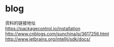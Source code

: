blog
====
资料的链接地址  
https://packagecontrol.io/installation  
http://www.cnblogs.com/sunchina/p/3617256.html  
http://www.jetbrains.org/intellij/sdk/docs/  
